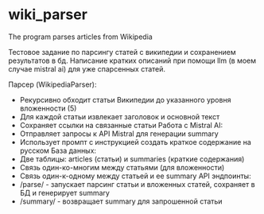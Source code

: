 # wiki_parser
The program parses articles from Wikipedia

Тестовое задание по парсингу статей с википедии и сохранением результатов в бд. Написание кратких описаний при помощи llm (в моем случае mistral ai) 
для уже спарсенных статей.

Парсер (WikipediaParser):
 * Рекурсивно обходит статьи Википедии до указанного уровня вложенности (5)
 * Для каждой статьи извлекает заголовок и основной текст
 * Сохраняет ссылки на связанные статьи
Работа с Mistral AI:
 * Отправляет запросы к API Mistral для генерации summary
 * Использует промпт с инструкцией создать краткое содержание на русском
База данных:
 * Две таблицы: articles (статьи) и summaries (краткие содержания)
 * Связь один-ко-многим между статьями (для вложенности)
 * Связь один-к-одному между статьей и ее summary
API эндпоинты:
 * /parse/ - запускает парсинг статьи и вложенных статей, сохраняет в БД и генерирует summary
 * /summary/ - возвращает summary для запрошенной статьи
